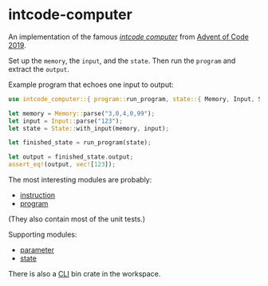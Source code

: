 # intcode-computer

An implementation of the famous [_intcode computer_](https://esolangs.org/wiki/Intcode) from [Advent of Code 2019](https://adventofcode.com/2019).

Set up the `memory`, the `input`, and the `state`. Then run the `program` and extract the `output`.

Example program that echoes one input to output:

```rust
use intcode_computer::{ program::run_program, state::{ Memory, Input, State } };

let memory = Memory::parse("3,0,4,0,99");
let input = Input::parse("123");
let state = State::with_input(memory, input);

let finished_state = run_program(state);

let output = finished_state.output;
assert_eq!(output, vec![123]);
```

The most interesting modules are probably:
- [instruction](src/instruction.rs)
- [program](src/program.rs)

(They also contain most of the unit tests.)

Supporting modules:
- [parameter](src/parameter.rs)
- [state](src/state.rs)

There is also a [CLI](../intcode-computer-cli/) bin crate in the workspace.